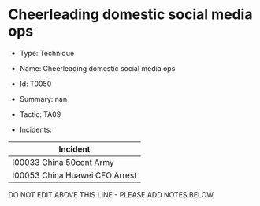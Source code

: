 # Cheerleading domestic social media ops

* Type: Technique

* Name: Cheerleading domestic social media ops

* Id: T0050

* Summary: nan

* Tactic: TA09

* Incidents:

| Incident |
| --------- |
| I00033 China 50cent Army |
| I00053 China Huawei CFO Arrest |

DO NOT EDIT ABOVE THIS LINE - PLEASE ADD NOTES BELOW